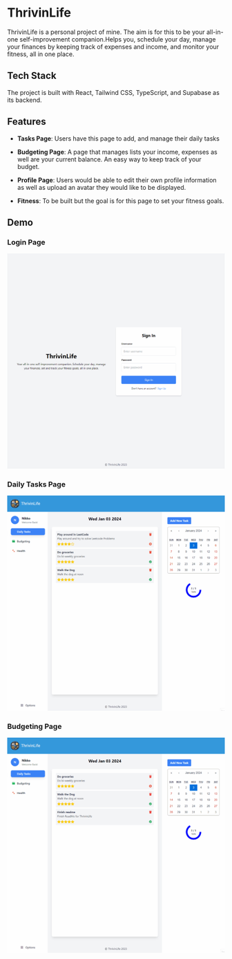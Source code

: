# ThrivinLife

ThrivinLife is a personal project of mine. The aim is for this to be your all-in-one self-improvement companion.Helps you, schedule your day, manage your finances by keeping track of expenses and income, and monitor your fitness, all in one place.

## Tech Stack
The project is built with React, Tailwind CSS, TypeScript, and Supabase as its backend. 

## Features

- **Tasks Page**: Users have this page to add, and manage their daily tasks

- **Budgeting Page**: A page that manages lists your income, expenses as well are your current balance. An easy way to keep track of your budget.
  
- **Profile Page**: Users would be able to edit their own profile information as well as upload an avatar they would like to be displayed.

- **Fitness**: To be built but the goal is for this page to set your fitness goals. 

## Demo

### Login Page
![](https://github.com/JonixB/thrivinlife/blob/main/public/Login.gif)

### Daily Tasks Page
![](https://github.com/JonixB/thrivinlife/blob/main/public/Daily%20Tasks.gif)

### Budgeting Page
![](https://github.com/JonixB/thrivinlife/blob/main/public/Budgeting.gif)
